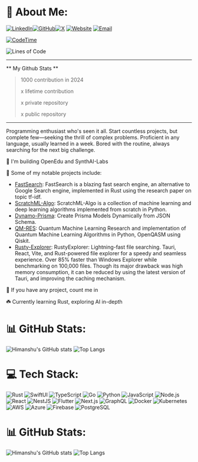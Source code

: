 # 💫 About Me:

[![LinkedIn](https://img.shields.io/badge/LinkedIn-%230077B5.svg?logo=linkedin&logoColor=white)](https://linkedin.com/in/himanshu-at/)[![GitHub](https://img.shields.io/badge/GitHub-%2312100E.svg?logo=github&logoColor=white)](https://github.com/himasnhu-at)[![X](https://img.shields.io/twitter/follow/Himansh806?label=Follow)](https://x.com/intent/follow?screen_name=Himansh806)
[![Website](https://img.shields.io/badge/Website-%230077B5.svg?logo=google-chrome&logoColor=white)](https://himasnhu-at.vercel.app)
[![Email](https://img.shields.io/badge/Email-D14836?logo=gmail&logoColor=white)](mailto:hyattherate2005@gmail.com)

[![CodeTime](https://wakatime.com/badge/user/018dbce3-dc14-44aa-9a25-88c7afc47d1b.svg)](https://wakatime.com/@018dbce3-dc14-44aa-9a25-88c7afc47d1b)

![Lines of Code](https://img.shields.io/badge/LOC%20Bot-20%20Million-blue)


---
** My Github Stats **

> 1000 contribution in 2024
  >
> x lifetime contribution
  >
> x private repository
  >   
> x public repository
---

Programming enthusiast who's seen it all. Start countless projects, but complete few—seeking the thrill of complex problems. Proficient in any language, usually learned in a week. Bored with the routine, always searching for the next big challenge.

🔭 I'm building OpenEdu and SynthAI-Labs

🎋 Some of my notable projects include:

- [FastSearch](https://github.com/himasnhu-at/fastsearch): FastSearch is a blazing fast search engine, an alternative to Google Search engine, implemented in Rust using the research paper on topic tf-idf.
- [ScratchML-Algo](https://github.com/Himasnhu-AT/ScratchML-Algo): ScratchML-Algo is a collection of machine learning and deep learning algorithms implemented from scratch in Python.
- [Dynamo-Prisma](https://github.com/techsavvyash/dynamo-prisma): Create Prisma Models Dynamically from JSON Schema.
- [QM-RES](https://github.com/Himasnhu-AT/QM-res): Quantum Machine Learning Research and implementation of Quantum Machine Learning Algorithms in Python, OpenQASM using Qiskit.
- [Rusty-Explorer](https://github.com/Himasnhu-AT/rusty-explorer): RustyExplorer: Lightning-fast file searching. Tauri, React, Vite, and Rust-powered file explorer for a speedy and seamless experience. Over 85% faster than Windows Explorer while benchmarking on 100,000 files. Though its major drawback was high memory consumption, it can be reduced by using the latest version of Tauri, and improving the caching mechanism.

🤝 If you have any project, count me in

☘️ Currently learning Rust, exploring AI in-depth

# 📊 GitHub Stats:

![Himanshu's GitHub stats](https://github-readme-stats.vercel.app/api?username=himasnhu-at&show_icons=true&theme=radical)
![Top Langs](https://github-readme-stats.vercel.app/api/top-langs/?username=himasnhu-at&layout=compact&theme=radical)

# 💻 Tech Stack:
![Rust](https://img.shields.io/badge/Rust-black?style=for-the-badge&logo=rust&logoColor=white)
![SwiftUI](https://img.shields.io/badge/SwiftUI-FA7343?style=for-the-badge&logo=swift&logoColor=white)
![TypeScript](https://img.shields.io/badge/TypeScript-007ACC?style=for-the-badge&logo=typescript&logoColor=white)
![Go](https://img.shields.io/badge/Go-00ADD8?style=for-the-badge&logo=go&logoColor=white)
![Python](https://img.shields.io/badge/Python-3670A0?style=for-the-badge&logo=python&logoColor=ffdd54)
![JavaScript](https://img.shields.io/badge/JavaScript-323330?style=for-the-badge&logo=javascript&logoColor=F7DF1E)
![Node.js](https://img.shields.io/badge/Node.js-339933?style=for-the-badge&logo=nodedotjs&logoColor=white)
![React](https://img.shields.io/badge/React-20232A?style=for-the-badge&logo=react&logoColor=61DAFB)
![NestJS](https://img.shields.io/badge/NestJS-E0234E?style=for-the-badge&logo=nestjs&logoColor=white)
![Flutter](https://img.shields.io/badge/Flutter-02569B?style=for-the-badge&logo=flutter&logoColor=white)
![Next.js](https://img.shields.io/badge/Next.js-000000?style=for-the-badge&logo=nextdotjs&logoColor=white)
![GraphQL](https://img.shields.io/badge/GraphQL-E10098?style=for-the-badge&logo=graphql&logoColor=white)
![Docker](https://img.shields.io/badge/Docker-2496ED?style=for-the-badge&logo=docker&logoColor=white)
![Kubernetes](https://img.shields.io/badge/Kubernetes-326CE5?style=for-the-badge&logo=kubernetes&logoColor=white)
![AWS](https://img.shields.io/badge/AWS-232F3E?style=for-the-badge&logo=amazonaws&logoColor=white)
![Azure](https://img.shields.io/badge/Azure-0078D4?style=for-the-badge&logo=microsoft-azure&logoColor=white)
![Firebase](https://img.shields.io/badge/Firebase-FFCA28?style=for-the-badge&logo=firebase&logoColor=black)
![PostgreSQL](https://img.shields.io/badge/PostgreSQL-336791?style=for-the-badge&logo=postgresql&logoColor=white)



<!-- Proudly created with GPRM ( https://gprm.itsvg.in ) -->

# 📊 GitHub Stats:

![Himanshu's GitHub stats](https://github-readme-stats.vercel.app/api?username=himasnhu-at&show_icons=true&theme=radical)
![Top Langs](https://github-readme-stats.vercel.app/api/top-langs/?username=himasnhu-at&layout=compact&theme=radical)

